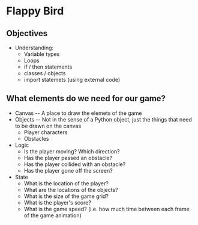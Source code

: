 # Flappy Bird

## Objectives

- Understanding:
  - Variable types
  - Loops
  - if / then statements
  - classes / objects
  - import statemets (using external code)

## What elements do we need for our game?

- Canvas -- A place to draw the elemets of the game
- Objects -- Not in the sense of a Python object, just the things that need to be drawn on the canvas
  - Player characters
  - Obstacles
- Logic
  - Is the player moving? Which direction?
  - Has the player passed an obstacle?
  - Has the player collided with an obstacle?
  - Has the player gone off the screen?
- State
  - What is the location of the player?
  - What are the locations of the objects?
  - What is the size of the game grid?
  - What is the player's score?
  - What is the game speed? (i.e. how much time between each frame of the game animation)
